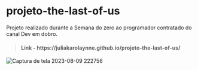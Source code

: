# projeto-the-last-of-us
Projeto realizado durante a Semana do zero ao programador contratado do canal Dev em dobro.

> <h4>Link - https://juliakarolaynne.github.io/projeto-the-last-of-us/</h4>

![Captura de tela 2023-08-09 222756](https://github.com/juliakarolaynne/projeto-the-last-of-us/assets/121829039/12b3929c-1c79-42f9-8b49-5bed0a9d3df6)
